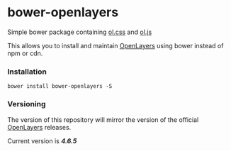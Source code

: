 # bower-openlayers
Simple bower package containing [ol.css](http://openlayers.org/en/v4.6.5/css/ol.css) and [ol.js](http://openlayers.org/en/v4.6.5/build/ol.js)

This allows you to install and maintain [OpenLayers](http://openlayers.org/) using bower instead of npm or cdn.

### Installation
`bower install bower-openlayers -S`

### Versioning
The version of this repository will mirror the version of the official [OpenLayers](http://openlayers.org/) releases.

Current version is ***4.6.5***
